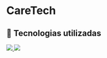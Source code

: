 # CareTech

## 🚀 Tecnologias utilizadas

<div align="start">

 <p align="start">
  <a href="https://skillicons.dev">
    <img src="https://skillicons.dev/icons?i=html,css,js" />
     <img src="https://skillicons.dev/icons?i=java,nodejs" />
  </a>
   
</div>
